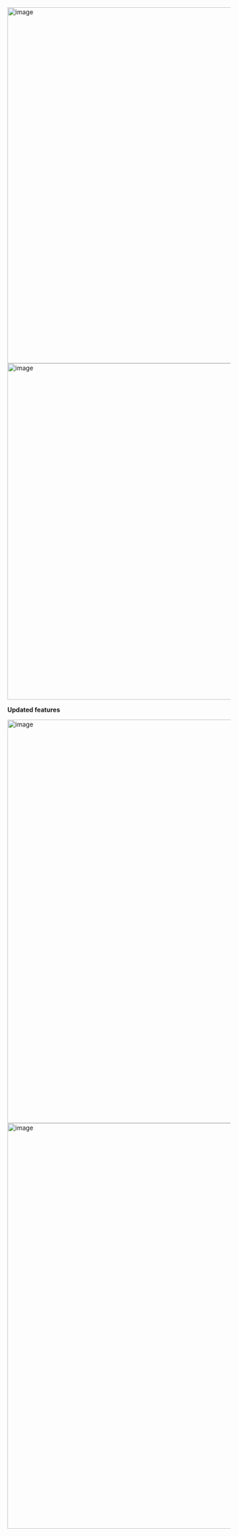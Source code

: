 <img width="1827" height="802" alt="image" src="https://github.com/user-attachments/assets/4aed512a-a452-4e04-bb0a-2111a31df24b" />

<img width="1819" height="758" alt="image" src="https://github.com/user-attachments/assets/500969e4-1232-4281-906c-70b56806cbcc" />


**Updated features**

<img width="1812" height="909" alt="image" src="https://github.com/user-attachments/assets/878d4ccc-e387-46d7-a72a-bbba41f5d697" />

<img width="1817" height="914" alt="image" src="https://github.com/user-attachments/assets/1c54d6be-aac2-483b-9b86-76255b18db62" />

